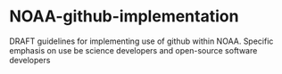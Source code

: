 NOAA-github-implementation
==========================

DRAFT guidelines for implementing use of github within NOAA. Specific emphasis on use be science developers and open-source software developers
